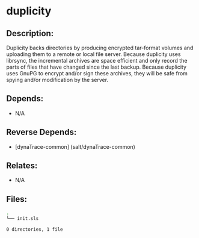 # duplicity

## Description:

Duplicity backs directories by producing encrypted tar-format volumes and uploading them to a remote or local file server. Because duplicity uses librsync, the incremental archives are space efficient and only record the parts of files that have changed since the last backup. Because duplicity uses GnuPG to encrypt and/or sign these archives, they will be safe from spying and/or modification by the server.

## Depends:

  -  N/A

## Reverse Depends:

  -  [dynaTrace-common] (salt/dynaTrace-common)

## Relates:

  -  N/A

## Files:

```bash
.
└── init.sls

0 directories, 1 file
```
